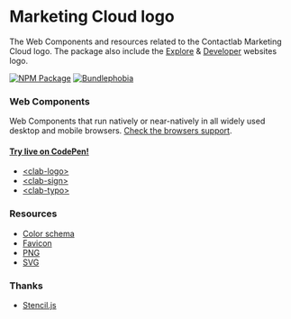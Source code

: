 # Marketing Cloud logo

The Web Components and resources related to the Contactlab Marketing Cloud logo. The package also include the [Explore][mc-explore-url] & [Developer][mc-developer-url] websites logo.

[![NPM Package][npm-pkg-img]][npm-pkg-url]
[![Bundlephobia][bundlephobia-img]][bundlephobia-url]

### Web Components

Web Components that run natively or near-natively in all widely used desktop and mobile browsers. [Check the browsers support](./docs/browsers-support.md).

#### [Try live on CodePen!][codepen-url]

- [\<clab-logo>](./docs/logo.md)
- [\<clab-sign>](./docs/sign.md)
- [\<clab-typo>](./docs/typo.md)

### Resources

- [Color schema](./docs/color-schema.md)
- [Favicon](./resources/favicon)
- [PNG](./resources/png)
- [SVG](./resources/svg)

### Thanks

- [Stencil.js][stenciljs-url]

<!---
  Images
-->

[bundlephobia-img]: https://badgen.net/bundlephobia/minzip/@contactlab/marketing-cloud-logo
[npm-pkg-img]: https://badgen.net/npm/v/@contactlab/marketing-cloud-logo?label=npm%20package

<!---
  Links
-->

[bundlephobia-url]: https://bundlephobia.com/result?p=@contactlab/marketing-cloud-logo
[codepen-url]: https://codepen.io/giotramu/full/zYvYgdd
[mc-developer-url]: http://developer.contactlab.com
[mc-explore-url]: http://explore.contactlab.com
[npm-pkg-url]: https://www.npmjs.com/package/@contactlab/marketing-cloud-logo
[stenciljs-url]: https://stenciljs.com/
